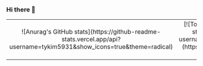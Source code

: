 ### Hi there 👋
<table>
<tr>
<td align="center">
![Anurag's GitHub stats](https://github-readme-stats.vercel.app/api?username=tykim5931&show_icons=true&theme=radical)

</td>
<td align="center">
[![Top Langs](https://github-readme-stats.vercel.app/api/top-langs/?username=tykim5931&layout=compact)](https://github.com/delay-100/github-readme-stats)

</td>
</tr>
</table>

<!--
**tykim5931/tykim5931** is a ✨ _special_ ✨ repository because its `README.md` (this file) appears on your GitHub profile.

Here are some ideas to get you started:

- 🔭 I’m currently working on ...
- 🌱 I’m currently learning ...
- 👯 I’m looking to collaborate on ...
- 🤔 I’m looking for help with ...
- 💬 Ask me about ...
- 📫 How to reach me: ...
- 😄 Pronouns: ...
- ⚡ Fun fact: ...
-->
